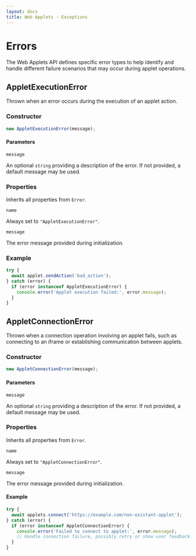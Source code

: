 ```yaml
---
layout: docs
title: Web Applets - Exceptions
---
```


# Errors

The Web Applets API defines specific error types to help identify and handle different failure scenarios that may occur during applet operations.

## AppletExecutionError

Thrown when an error occurs during the execution of an applet action.

### Constructor

```js
new AppletExecutionError(message);
```

#### Parameters

`message`

An optional `string` providing a description of the error. If not provided, a default message may be used.

### Properties

Inherits all properties from `Error`.

`name`

Always set to `"AppletExecutionError"`.

`message`

The error message provided during initialization.

### Example

```js
try {
  await applet.sendAction('bad_action');
} catch (error) {
  if (error instanceof AppletExecutionError) {
    console.error('Applet execution failed:', error.message);
  }
}
```

## AppletConnectionError

Thrown when a connection operation involving an applet fails, such as connecting to an iframe or establishing communication between applets.

### Constructor

```js
new AppletConnectionError(message);
```

#### Parameters

`message`

An optional `string` providing a description of the error. If not provided, a default message may be used.

### Properties

Inherits all properties from `Error`.

`name`

Always set to `"AppletConnectionError"`.

`message`

The error message provided during initialization.

#### Example

```js
try {
  await applets.connect('https://example.com/non-existant-applet');
} catch (error) {
  if (error instanceof AppletConnectionError) {
    console.error('Failed to connect to applet:', error.message);
    // Handle connection failure, possibly retry or show user feedback
  }
}
```
